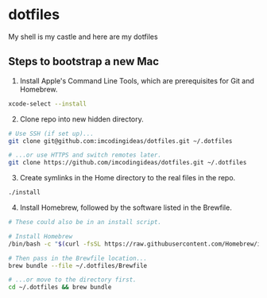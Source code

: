 # dotfiles
My shell is my castle and here are my dotfiles

## Steps to bootstrap a new Mac

1. Install Apple's Command Line Tools, which are prerequisites for Git and Homebrew.

```zsh
xcode-select --install
```

2. Clone repo into new hidden directory.

```zsh
# Use SSH (if set up)...
git clone git@github.com:imcodingideas/dotfiles.git ~/.dotfiles

# ...or use HTTPS and switch remotes later.
git clone https://github.com/imcodingideas/dotfiles.git ~/.dotfiles
```

3. Create symlinks in the Home directory to the real files in the repo.

```zsh
./install
```

4. Install Homebrew, followed by the software listed in the Brewfile.

```zsh
# These could also be in an install script.

# Install Homebrew
/bin/bash -c "$(curl -fsSL https://raw.githubusercontent.com/Homebrew/install/HEAD/install.sh)"

# Then pass in the Brewfile location...
brew bundle --file ~/.dotfiles/Brewfile

# ...or move to the directory first.
cd ~/.dotfiles && brew bundle
```
